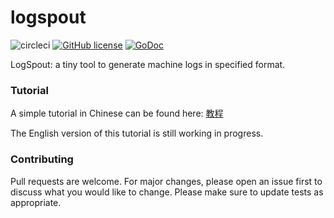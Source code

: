 # logspout

![circleci](https://circleci.com/gh/jiwen624/logspout.svg?&style=shield&circle-token=03cbb9928f598c18e45b96161e4bb254ac90bfab "circleci")
[![GitHub license](https://img.shields.io/badge/license-Apache%202-blue.svg)](https://github.com/jiwen624/logspout/blob/master/LICENSE)
[![GoDoc](https://godoc.org/github.com/jiwen624/logspout?status.svg)](https://godoc.org/github.com/jiwen624/logspout)

LogSpout: a tiny tool to generate machine logs in specified format.

### Tutorial

A simple tutorial in Chinese can be found here: [教程](docs/README_ZH_CN.md)

The English version of this tutorial is still working in progress.

### Contributing

Pull requests are welcome. For major changes, please open an issue first to discuss what you would like to change. Please make sure to update tests as appropriate.
